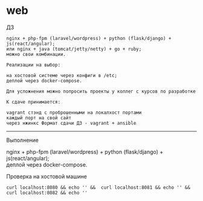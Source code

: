 # web

ДЗ


    nginx + php-fpm (laravel/wordpress) + python (flask/django) + js(react/angular);
    или nginx + java (tomcat/jetty/netty) + go + ruby;
    можно свои комбинации.

    Реализации на выбор:

    на хостовой системе через конфиги в /etc;
    деплой через docker-compose.

    Для усложнения можно попросить проекты у коллег с курсов по разработке

    К сдаче принимается:

    vagrant стэнд с проброшенными на локалхост портами
    каждый порт на свой сайт
    через нжинкс Формат сдачи ДЗ - vagrant + ansible



---

Выполнение

nginx + php-fpm (laravel/wordpress) + python (flask/django) + js(react/angular);    
деплой через docker-compose.


Проверка на хостовой машине

    curl localhost:8080 && echo '' &&  curl localhost:8081 && echo '' &&  curl localhost:8082 && echo ''

![]()  
